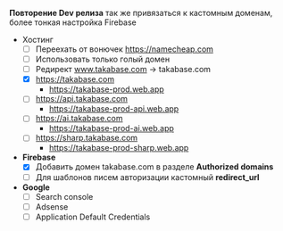 **Повторение Dev релиза** так же привязаться к кастомным доменам, более тонкая настройка Firebase

- Хостинг
  - [ ] Переехать от вонючек https://namecheap.com
  - [ ] Использовать только голый домен
  - [ ] Редирект www.takabase.com -> takabase.com
  - [x] https://takabase.com
    - https://takabase-prod.web.app
  - [ ] https://api.takabase.com
    - https://takabase-prod-api.web.app
  - [ ] https://ai.takabase.com
    - https://takabase-prod-ai.web.app
  - [ ] https://sharp.takabase.com
    - https://takabase-prod-sharp.web.app
- **Firebase**
  - [x] Добавить домен takabase.com в разделе **Authorized domains**
  - [ ] Для шаблонов писем авторизации кастомный **redirect_url**
- **Google**
  - [ ] Search console
  - [ ] Adsense
  - [ ] Application Default Credentials

